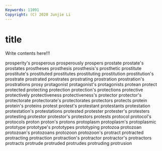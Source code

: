 ```yaml
---
Keywords: 11091
Copyright: (C) 2020 Junjie Li
---
```


# title

Write contents here!!!
 
prosperity's 
prosperous 
prosperously 
prospers 
prostate 
prostate's 
prostates 
prostheses 
prosthesis
prosthesis's 
prosthetic 
prostitute 
prostitute's 
prostituted 
prostitutes 
prostituting 
prostitution 
prostitution's 
prostrate
prostrated 
prostrates 
prostrating 
prostration 
prostration's 
prostrations 
prosy 
protagonist 
protagonist's 
protagonists
protean 
protect 
protected 
protecting 
protection 
protection's 
protections 
protective 
protectively 
protectiveness
protectiveness's 
protector 
protector's 
protectorate 
protectorate's 
protectorates 
protectors 
protects 
protein 
protein's
proteins 
protest 
protest's 
protestant 
protestants 
protestation 
protestation's 
protestations 
protested 
protester
protester's 
protesters 
protesting 
protestor 
protestor's 
protestors 
protests 
protocol 
protocol's 
protocols
proton 
proton's 
protons 
protoplasm 
protoplasm's 
protoplasmic 
prototype 
prototype's 
prototypes 
prototyping
protozoa 
protozoan 
protozoan's 
protozoans 
protozoon 
protozoon's 
protract 
protracted 
protracting 
protraction
protraction's 
protractor 
protractor's 
protractors 
protracts 
protrude 
protruded 
protrudes 
protruding 
protrusion
